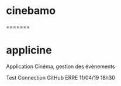 # cinebamo
=======
# applicine
Application Cinéma, gestion des évènements

Test Connection GitHub ERRE 11/04/19 18h30
